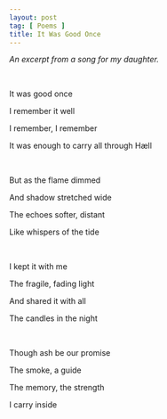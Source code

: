 ```yaml
---
layout: post
tag: [ Poems ]
title: It Was Good Once
---
```


*An excerpt from a song for my daughter.*

<br/>

It was good once

I remember it well

I remember, I remember

It was enough to carry all through Hæll

<br/>

But as the flame dimmed

And shadow stretched wide

The echoes softer, distant

Like whispers of the tide

<br/>

I kept it with me

The fragile, fading light

And shared it with all

The candles in the night

<br/>

Though ash be our promise

The smoke, a guide

The memory, the strength

I carry inside

<br/>

